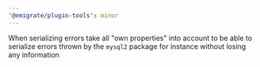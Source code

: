 ```yaml
---
'@emigrate/plugin-tools': minor
---
```


When serializing errors take all "own properties" into account to be able to serialize errors thrown by the `mysql2` package for instance without losing any information
